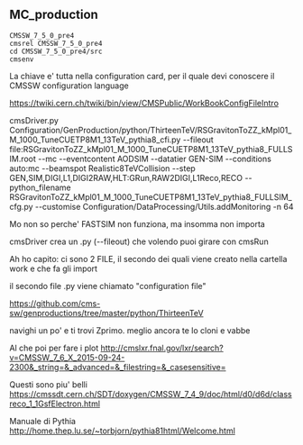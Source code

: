 ## MC_production
```
CMSSW_7_5_0_pre4
cmsrel CMSSW_7_5_0_pre4
cd CMSSW_7_5_0_pre4/src
cmsenv
```

La chiave e' tutta nella configuration card, per il quale devi conoscere il CMSSW configuration language

https://twiki.cern.ch/twiki/bin/view/CMSPublic/WorkBookConfigFileIntro




cmsDriver.py Configuration/GenProduction/python/ThirteenTeV/RSGravitonToZZ_kMpl01_M_1000_TuneCUETP8M1_13TeV_pythia8_cfi.py --fileout file:RSGravitonToZZ_kMpl01_M_1000_TuneCUETP8M1_13TeV_pythia8_FULLSIM.root --mc --eventcontent AODSIM --datatier GEN-SIM --conditions auto:mc --beamspot Realistic8TeVCollision --step GEN,SIM,DIGI,L1,DIGI2RAW,HLT:GRun,RAW2DIGI,L1Reco,RECO --python_filename RSGravitonToZZ_kMpl01_M_1000_TuneCUETP8M1_13TeV_pythia8_FULLSIM_cfg.py --customise Configuration/DataProcessing/Utils.addMonitoring -n 64


Mo non so perche' FASTSIM non funziona, ma insomma non importa

cmsDriver crea un .py  (--fileout) che volendo puoi girare con cmsRun

Ah ho capito: ci sono 2 FILE, il secondo dei quali viene creato nella cartella work e che fa gli import

il secondo file .py  viene chiamato "configuration file"

https://github.com/cms-sw/genproductions/tree/master/python/ThirteenTeV

navighi un po' e ti trovi Zprimo. meglio ancora te lo cloni e vabbe


Al che poi per fare i plot
http://cmslxr.fnal.gov/lxr/search?v=CMSSW_7_6_X_2015-09-24-2300&_string=&_advanced=&_filestring=&_casesensitive=

Questi sono piu' belli
https://cmssdt.cern.ch/SDT/doxygen/CMSSW_7_4_9/doc/html/d0/d6d/classreco_1_1GsfElectron.html

Manuale di Pythia
http://home.thep.lu.se/~torbjorn/pythia81html/Welcome.html